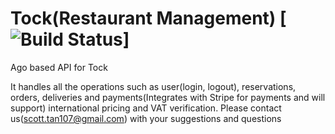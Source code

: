 # Tock(Restaurant Management) [![Build Status](https://www.exploretock.com/)]

Ago based API for Tock

It handles all the operations such as user(login, logout), reservations, orders, deliveries and payments(Integrates with Stripe for payments and will support)
international pricing and VAT verification.
Please contact us(scott.tan107@gmail.com) with your suggestions and questions
